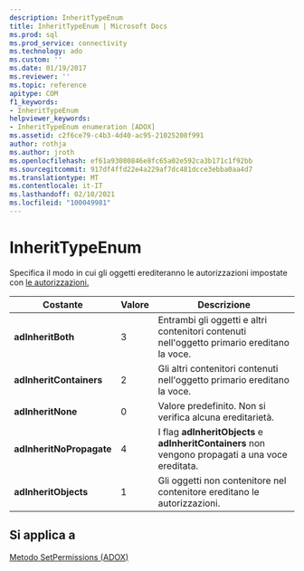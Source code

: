 ```yaml
---
description: InheritTypeEnum
title: InheritTypeEnum | Microsoft Docs
ms.prod: sql
ms.prod_service: connectivity
ms.technology: ado
ms.custom: ''
ms.date: 01/19/2017
ms.reviewer: ''
ms.topic: reference
apitype: COM
f1_keywords:
- InheritTypeEnum
helpviewer_keywords:
- InheritTypeEnum enumeration [ADOX]
ms.assetid: c2f6ce79-c4b3-4d40-ac95-21025208f991
author: rothja
ms.author: jroth
ms.openlocfilehash: ef61a93080846e8fc65a02e592ca3b171c1f92bb
ms.sourcegitcommit: 917df4ffd22e4a229af7dc481dcce3ebba0aa4d7
ms.translationtype: MT
ms.contentlocale: it-IT
ms.lasthandoff: 02/10/2021
ms.locfileid: "100049981"
---
```

# <a name="inherittypeenum"></a>InheritTypeEnum
Specifica il modo in cui gli oggetti erediteranno le autorizzazioni impostate con [le autorizzazioni.](./setpermissions-method-adox.md)  
  
|Costante|Valore|Descrizione|  
|--------------|-----------|-----------------|  
|**adInheritBoth**|3|Entrambi gli oggetti e altri contenitori contenuti nell'oggetto primario ereditano la voce.|  
|**adInheritContainers**|2|Gli altri contenitori contenuti nell'oggetto primario ereditano la voce.|  
|**adInheritNone**|0|Valore predefinito. Non si verifica alcuna ereditarietà.|  
|**adInheritNoPropagate**|4|I flag **adInheritObjects** e **adInheritContainers** non vengono propagati a una voce ereditata.|  
|**adInheritObjects**|1|Gli oggetti non contenitore nel contenitore ereditano le autorizzazioni.|  
  
## <a name="applies-to"></a>Si applica a  
 [Metodo SetPermissions (ADOX)](./setpermissions-method-adox.md)